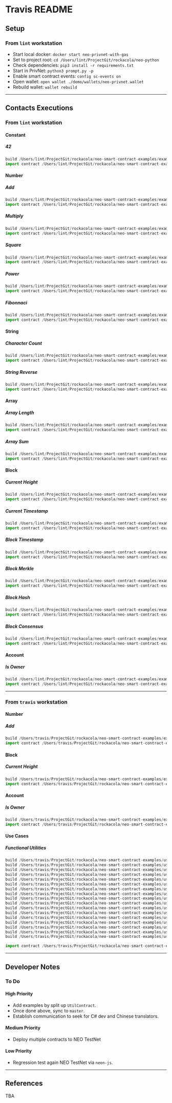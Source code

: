 # Travis README

## Setup

### From `lint` workstation

* Start local docker: `docker start neo-privnet-with-gas`
* Set to project root: `cd /Users/lint/ProjectGit/rockacola/neo-python`
* Check dependencies: `pip3 install -r requirements.txt`
* Start in PrivNet: `python3 prompt.py -p`
* Enable smart contract events: `config sc-events on`
* Open wallet: `open wallet ./demo/wallets/neo-privnet.wallet`
* Rebuild wallet: `wallet rebuild`

---

## Contacts Executions

### From `lint` workstation

#### Constant

##### 42

``` py
build /Users/lint/ProjectGit/rockacola/neo-smart-contract-examples/examples/python/constant/forty-two.py test ff 02 False False
import contract /Users/lint/ProjectGit/rockacola/neo-smart-contract-examples/examples/python/constant/forty-two.avm ff 02 False False
```

#### Number

##### Add

``` py
build /Users/lint/ProjectGit/rockacola/neo-smart-contract-examples/examples/python/number/add.py test 0202 02 False False 2 5
import contract /Users/lint/ProjectGit/rockacola/neo-smart-contract-examples/examples/python/number/add.avm 0202 02 False False
```

##### Multiply

``` py
build /Users/lint/ProjectGit/rockacola/neo-smart-contract-examples/examples/python/number/multiply.py test 0202 02 False False 2 5
import contract /Users/lint/ProjectGit/rockacola/neo-smart-contract-examples/examples/python/number/multiply.avm 0202 02 False False
```

##### Square

``` py
build /Users/lint/ProjectGit/rockacola/neo-smart-contract-examples/examples/python/number/square.py test 02 02 False False 7
import contract /Users/lint/ProjectGit/rockacola/neo-smart-contract-examples/examples/python/number/square.avm 02 02 False False
```

##### Power

``` py
build /Users/lint/ProjectGit/rockacola/neo-smart-contract-examples/examples/python/number/power.py test 0202 02 False False 2 8
import contract /Users/lint/ProjectGit/rockacola/neo-smart-contract-examples/examples/python/number/power.avm 0202 02 False False
```

##### Fibonnaci

``` py
build /Users/lint/ProjectGit/rockacola/neo-smart-contract-examples/examples/python/number/fibonacci.py test 02 02 False False 3
import contract /Users/lint/ProjectGit/rockacola/neo-smart-contract-examples/examples/python/number/fibonacci.avm 02 02 False False
```

#### String

##### Character Count

``` py
build /Users/lint/ProjectGit/rockacola/neo-smart-contract-examples/examples/python/string/character-count.py test 07 02 False False lorem
import contract /Users/lint/ProjectGit/rockacola/neo-smart-contract-examples/examples/python/string/character-count.avm 07 02 False False
```

##### String Reverse

``` py
build /Users/lint/ProjectGit/rockacola/neo-smart-contract-examples/examples/python/string/string-reverse.py test 07 07 False False lorem
import contract /Users/lint/ProjectGit/rockacola/neo-smart-contract-examples/examples/python/string/string-reverse.avm 07 07 False False
```

#### Array

##### Array Length

``` py
build /Users/lint/ProjectGit/rockacola/neo-smart-contract-examples/examples/python/array/array-length.py test 10 02 False False [True,'two',3]
import contract /Users/lint/ProjectGit/rockacola/neo-smart-contract-examples/examples/python/array/array-length.avm 10 02 False False
```

##### Array Sum

``` py
build /Users/lint/ProjectGit/rockacola/neo-smart-contract-examples/examples/python/array/array-sum.py test 10 02 False False [2,4,6]
import contract /Users/lint/ProjectGit/rockacola/neo-smart-contract-examples/examples/python/array/array-sum.avm 10 02 False False
```

#### Block

##### Current Height

``` py
build /Users/lint/ProjectGit/rockacola/neo-smart-contract-examples/examples/python/block/current-height.py test ff 02 False False
import contract /Users/lint/ProjectGit/rockacola/neo-smart-contract-examples/examples/python/block/current-height.avm ff 02 False False
```

##### Current Timestamp

``` py
build /Users/lint/ProjectGit/rockacola/neo-smart-contract-examples/examples/python/block/current-timestamp.py test ff 02 False False
import contract /Users/lint/ProjectGit/rockacola/neo-smart-contract-examples/examples/python/block/current-timestamp.avm ff 02 False False
```


##### Block Timestamp

``` py
build /Users/lint/ProjectGit/rockacola/neo-smart-contract-examples/examples/python/block/block-timestamp.py test 02 02 False False 1
import contract /Users/lint/ProjectGit/rockacola/neo-smart-contract-examples/examples/python/block/block-timestamp.avm 02 02 False False
```

##### Block Merkle

``` py
build /Users/lint/ProjectGit/rockacola/neo-smart-contract-examples/examples/python/block/block-merkle.py test 02 02 False False 1
import contract /Users/lint/ProjectGit/rockacola/neo-smart-contract-examples/examples/python/block/block-merkle.avm 02 02 False False
```

##### Block Hash

``` py
build /Users/lint/ProjectGit/rockacola/neo-smart-contract-examples/examples/python/block/block-hash.py test 02 02 False False 1
import contract /Users/lint/ProjectGit/rockacola/neo-smart-contract-examples/examples/python/block/block-hash.avm 02 02 False False
```

##### Block Consensus

``` py
build /Users/lint/ProjectGit/rockacola/neo-smart-contract-examples/examples/python/block/block-consensus.py test 02 02 False False 1
import contract /Users/lint/ProjectGit/rockacola/neo-smart-contract-examples/examples/python/block/block-consensus.avm 02 02 False False
```

#### Account

##### Is Owner

``` py
build /Users/lint/ProjectGit/rockacola/neo-smart-contract-examples/examples/python/account/is-owner.py test ff 01 False False
import contract /Users/lint/ProjectGit/rockacola/neo-smart-contract-examples/examples/python/account/is-owner.avm ff 01 False False
```


---



### From `travis` workstation

#### Number

##### Add

``` py
build /Users/travis/ProjectGit/rockacola/neo-smart-contract-examples/examples/python/number/add.py test 0505 02 False False 2 5
import contract /Users/travis/ProjectGit/rockacola/neo-smart-contract-examples/examples/python/number/add.avm 0505 02 False False
```

#### Block

##### Current Height

``` py
build /Users/travis/ProjectGit/rockacola/neo-smart-contract-examples/examples/python/block/current-height.py test ff 02 False False
import contract /Users/travis/ProjectGit/rockacola/neo-smart-contract-examples/examples/python/block/current-height.avm ff 02 False False
```

#### Account

##### Is Owner

``` py
build /Users/travis/ProjectGit/rockacola/neo-smart-contract-examples/examples/python/account/is-owner.py test ff 01 False False
import contract /Users/travis/ProjectGit/rockacola/neo-smart-contract-examples/examples/python/account/is-owner.avm ff 01 False False
```

#### Use Cases

##### Functional Utilities

``` py
build /Users/travis/ProjectGit/rockacola/neo-smart-contract-examples/use-cases/python/functional-utilities/functional-utilities.py test 0710 05 False False version
build /Users/travis/ProjectGit/rockacola/neo-smart-contract-examples/use-cases/python/functional-utilities/functional-utilities.py test 0710 05 False False add [2,5]
build /Users/travis/ProjectGit/rockacola/neo-smart-contract-examples/use-cases/python/functional-utilities/functional-utilities.py test 0710 05 False False multiply [7,6]
build /Users/travis/ProjectGit/rockacola/neo-smart-contract-examples/use-cases/python/functional-utilities/functional-utilities.py test 0710 05 False False square [6]
build /Users/travis/ProjectGit/rockacola/neo-smart-contract-examples/use-cases/python/functional-utilities/functional-utilities.py test 0710 05 False False power [2,8]
build /Users/travis/ProjectGit/rockacola/neo-smart-contract-examples/use-cases/python/functional-utilities/functional-utilities.py test 0710 05 False False fibonacci [7]
build /Users/travis/ProjectGit/rockacola/neo-smart-contract-examples/use-cases/python/functional-utilities/functional-utilities.py test 0710 05 False False character_count ['lorem']
build /Users/travis/ProjectGit/rockacola/neo-smart-contract-examples/use-cases/python/functional-utilities/functional-utilities.py test 0710 05 False False string_reverse ['lorem']
build /Users/travis/ProjectGit/rockacola/neo-smart-contract-examples/use-cases/python/functional-utilities/functional-utilities.py test 0710 05 False False array_length [1,2,3]
build /Users/travis/ProjectGit/rockacola/neo-smart-contract-examples/use-cases/python/functional-utilities/functional-utilities.py test 0710 05 False False array_sum [1,2,3]
build /Users/travis/ProjectGit/rockacola/neo-smart-contract-examples/use-cases/python/functional-utilities/functional-utilities.py test 0710 05 False False current_height []
build /Users/travis/ProjectGit/rockacola/neo-smart-contract-examples/use-cases/python/functional-utilities/functional-utilities.py test 0710 05 False False current_timestamp []
build /Users/travis/ProjectGit/rockacola/neo-smart-contract-examples/use-cases/python/functional-utilities/functional-utilities.py test 0710 05 False False get_timestamp [1]
build /Users/travis/ProjectGit/rockacola/neo-smart-contract-examples/use-cases/python/functional-utilities/functional-utilities.py test 0710 05 False False get_merkle [1]
build /Users/travis/ProjectGit/rockacola/neo-smart-contract-examples/use-cases/python/functional-utilities/functional-utilities.py test 0710 05 False False get_block_hash [1]
build /Users/travis/ProjectGit/rockacola/neo-smart-contract-examples/use-cases/python/functional-utilities/functional-utilities.py test 0710 05 False False get_consensus [1]
build /Users/travis/ProjectGit/rockacola/neo-smart-contract-examples/use-cases/python/functional-utilities/functional-utilities.py test 0710 05 False False get_next_consensus [1]

import contract /Users/travis/ProjectGit/rockacola/neo-smart-contract-examples/use-cases/python/functional-utilities/functional-utilities.avm 0710 05 False False
```


---

## Developer Notes

### To Do

#### High Priority

* Add examples by split up `UtilContract`.
* Once done above, sync to `master`.
* Establish communication to seek for C# dev and Chinese translators.

#### Medium Priority

* Deploy multiple contracts to NEO TestNet

#### Low Priority

* Regression test again NEO TestNet via `neon-js`.

---

## References

TBA
